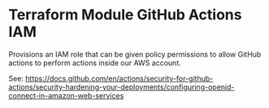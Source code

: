 # Terraform Module GitHub Actions IAM

Provisions an IAM role that can be given policy permissions to allow GitHub
actions to perform actions inside our AWS account.

See: https://docs.github.com/en/actions/security-for-github-actions/security-hardening-your-deployments/configuring-openid-connect-in-amazon-web-services
